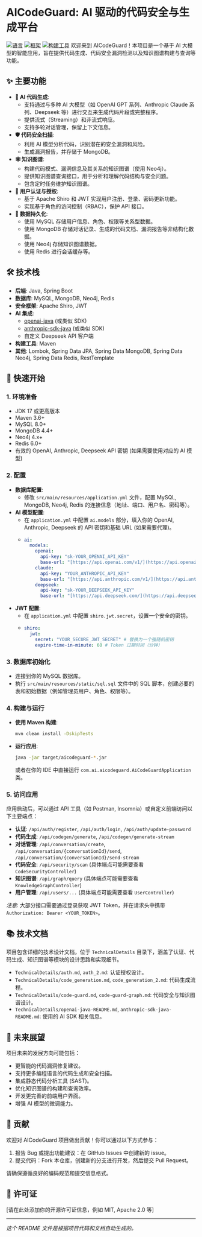 # AICodeGuard: AI 驱动的代码安全与生成平台

[![语言](https://img.shields.io/badge/language-Java-orange.svg)](https://www.java.com)
[![框架](https://img.shields.io/badge/framework-Spring%20Boot-brightgreen.svg)](https://spring.io/projects/spring-boot)
[![构建工具](https://img.shields.io/badge/build-Maven-red.svg)](https://maven.apache.org/)
欢迎来到 AICodeGuard！本项目是一个基于 AI 大模型的智能应用，旨在提供代码生成、代码安全漏洞检测以及知识图谱构建与查询等功能。

## ✨ 主要功能

* **🤖 AI 代码生成**:
    * 支持通过与多种 AI 大模型（如 OpenAI GPT 系列、Anthropic Claude 系列、Deepseek 等）进行交互来生成代码片段或完整程序。
    * 提供流式（Streaming）和非流式响应。
    * 支持多轮对话管理，保留上下文信息。
* **🛡️ 代码安全扫描**:
    * 利用 AI 模型分析代码，识别潜在的安全漏洞和风险。
    * 生成漏洞报告，并存储于 MongoDB。
* **🕸️ 知识图谱**:
    * 构建代码模式、漏洞信息及其关系的知识图谱（使用 Neo4j）。
    * 提供知识图谱查询接口，用于分析和理解代码结构与安全问题。
    * 包含定时任务维护知识图谱。
* **👤 用户认证与授权**:
    * 基于 Apache Shiro 和 JWT 实现用户注册、登录、密码更新功能。
    * 实现基于角色的访问控制（RBAC），保护 API 接口。
* **💾 数据持久化**:
    * 使用 MySQL 存储用户信息、角色、权限等关系型数据。
    * 使用 MongoDB 存储对话记录、生成的代码文档、漏洞报告等非结构化数据。
    * 使用 Neo4j 存储知识图谱数据。
    * 使用 Redis 进行会话缓存等。

## 🛠️ 技术栈

* **后端**: Java, Spring Boot
* **数据库**: MySQL, MongoDB, Neo4j, Redis
* **安全框架**: Apache Shiro, JWT
* **AI 集成**:
    * [openai-java](https://github.com/TheoKanning/openai-java) (或类似 SDK)
    * [anthropic-sdk-java](https://github.com/anthropic-ai/anthropic-sdk-java) (或类似 SDK)
    * 自定义 Deepseek API 客户端
* **构建工具**: Maven
* **其他**: Lombok, Spring Data JPA, Spring Data MongoDB, Spring Data Neo4j, Spring Data Redis, RestTemplate

## 🚀 快速开始

### 1. 环境准备

* JDK 17 或更高版本
* Maven 3.6+
* MySQL 8.0+
* MongoDB 4.4+
* Neo4j 4.x+
* Redis 6.0+
* 有效的 OpenAI, Anthropic, Deepseek API 密钥 (如果需要使用对应的 AI 模型)

### 2. 配置

* **数据库配置**:
    * 修改 `src/main/resources/application.yml` 文件，配置 MySQL, MongoDB, Neo4j, Redis 的连接信息（地址、端口、用户名、密码等）。
* **AI 模型配置**:
    * 在 `application.yml` 中配置 `ai.models` 部分，填入你的 OpenAI, Anthropic, Deepseek 的 API 密钥和基础 URL (如果需要代理)。
    * ```yaml
      ai:
        models:
          openai:
            api-key: "sk-YOUR_OPENAI_API_KEY"
            base-url: "[https://api.openai.com/v1/](https://api.openai.com/v1/)" # 或者你的代理地址
          claude:
            api-key: "YOUR_ANTHROPIC_API_KEY"
            base-url: "[https://api.anthropic.com/v1/](https://api.anthropic.com/v1/)" # 或者你的代理地址
          deepseek:
            api-key: "sk-YOUR_DEEPSEEK_API_KEY"
            base-url: "[https://api.deepseek.com/](https://api.deepseek.com/)" # 或者你的代理地址
      ```
* **JWT 配置**:
    * 在 `application.yml` 中配置 `shiro.jwt.secret`，设置一个安全的密钥。
    * ```yaml
      shiro:
        jwt:
          secret: "YOUR_SECURE_JWT_SECRET" # 替换为一个强随机密钥
          expire-time-in-minute: 60 # Token 过期时间（分钟）
      ```

### 3. 数据库初始化

* 连接到你的 MySQL 数据库。
* 执行 `src/main/resources/static/sql.sql` 文件中的 SQL 脚本，创建必要的表和初始数据（例如管理员用户、角色、权限等）。

### 4. 构建与运行

* **使用 Maven 构建**:
    ```bash
    mvn clean install -DskipTests
    ```
* **运行应用**:
    ```bash
    java -jar target/aicodeguard-*.jar
    ```
    或者在你的 IDE 中直接运行 `com.ai.aicodeguard.AiCodeGuardApplication` 类。

### 5. 访问应用

应用启动后，可以通过 API 工具（如 Postman, Insomnia）或自定义前端访问以下主要端点：

* **认证**: `/api/auth/register`, `/api/auth/login`, `/api/auth/update-password`
* **代码生成**: `/api/codegen/generate`, `/api/codegen/generate-stream`
* **对话管理**: `/api/conversation/create`, `/api/conversation/{conversationId}/send`, `/api/conversation/{conversationId}/send-stream`
* **代码安全**: `/api/security/scan` (具体端点可能需要查看 `CodeSecurityController`)
* **知识图谱**: `/api/graph/query` (具体端点可能需要查看 `KnowledgeGraphController`)
* **用户管理**: `/api/users/...` (具体端点可能需要查看 `UserController`)

*注意*: 大部分接口需要通过登录获取 JWT Token，并在请求头中携带 `Authorization: Bearer <YOUR_TOKEN>`。

## 📚 技术文档

项目包含详细的技术设计文档，位于 `TechnicalDetails` 目录下，涵盖了认证、代码生成、知识图谱等模块的设计思路和实现细节。

* `TechnicalDetails/auth.md`, `auth_2.md`: 认证授权设计。
* `TechnicalDetails/code_generation.md`, `code_generation_2.md`: 代码生成流程。
* `TechnicalDetails/code-guard.md`, `code-guard-graph.md`: 代码安全与知识图谱设计。
* `TechnicalDetails/openai-java-README.md`, `anthropic-sdk-java-README.md`: 使用的 AI SDK 相关信息。

## 🔭 未来展望

项目未来的发展方向可能包括：

* 更智能的代码漏洞修复建议。
* 支持更多编程语言的代码生成和安全扫描。
* 集成静态代码分析工具 (SAST)。
* 优化知识图谱的构建和查询效率。
* 开发更完善的前端用户界面。
* 增强 AI 模型的微调能力。

## 🙌 贡献

欢迎对 AICodeGuard 项目做出贡献！你可以通过以下方式参与：

1.  报告 Bug 或提出功能建议：在 GitHub Issues 中创建新的 issue。
2.  提交代码：Fork 本仓库，创建新的分支进行开发，然后提交 Pull Request。

请确保遵循良好的编码规范和提交信息格式。

## 📄 许可证

[请在此处添加你的开源许可证信息，例如 MIT, Apache 2.0 等]

---

*这个 README 文件是根据项目代码和文档自动生成的。*
